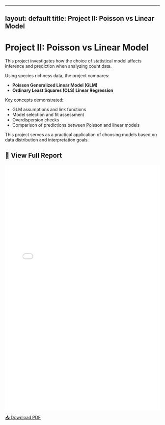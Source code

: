 
---
layout: default
title: Project II: Poisson vs Linear Model
---

# Project II: Poisson vs Linear Model

This project investigates how the choice of statistical model affects inference and prediction when analyzing count data.

Using species richness data, the project compares:

- **Poisson Generalized Linear Model (GLM)**
- **Ordinary Least Squares (OLS) Linear Regression**

Key concepts demonstrated:

- GLM assumptions and link functions
- Model selection and fit assessment
- Overdispersion checks
- Comparison of predictions between Poisson and linear models

This project serves as a practical application of choosing models based on data distribution and interpretation goals.

## 📄 View Full Report

<iframe src="/pdfs/DSA8020_RProject2_SligerMeredith.pdf" width="100%" height="800px" style="border: none;"></iframe>

[📥 Download PDF](/pdfs/DSA8020_RProject2_SligerMeredith.pdf)
